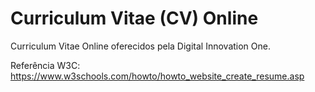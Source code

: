 # Curriculum Vitae (CV) Online

 Curriculum Vitae Online oferecidos pela Digital Innovation One.

Referência
 W3C: https://www.w3schools.com/howto/howto_website_create_resume.asp
